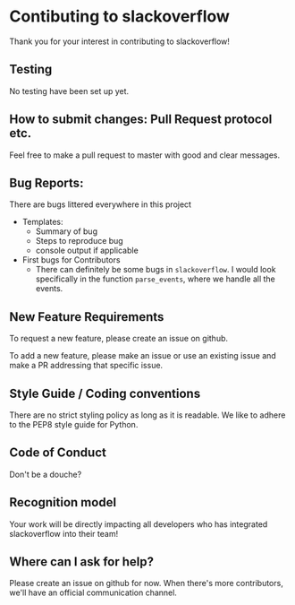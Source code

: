 # Contibuting to slackoverflow

Thank you for your interest in contributing to slackoverflow!

## Testing
No testing have been set up yet.

## How to submit changes: Pull Request protocol etc. 
Feel free to make a pull request to master with good and clear messages.

## Bug Reports: 
There are bugs littered everywhere in this project
* Templates: 
  * Summary of bug
  * Steps to reproduce bug
  * console output if applicable
* First bugs for Contributors
  * There can definitely be some bugs in `slackoverflow`. I would look specifically in the function `parse_events`, where we handle all the events.
    
## New Feature Requirements
To request a new feature, please create an issue on github.

To add a new feature, please make an issue or use an existing issue and make a PR addressing that specific issue.

## Style Guide / Coding conventions 
There are no strict styling policy as long as it is readable. 
We like to adhere to the PEP8 style guide for Python.

## Code of Conduct
Don't be a douche?

## Recognition model
Your work will be directly impacting all developers who has integrated slackoverflow into their team!

## Where can I ask for help?
Please create an issue on github for now. When there's more contributors, we'll have an official communication channel.
